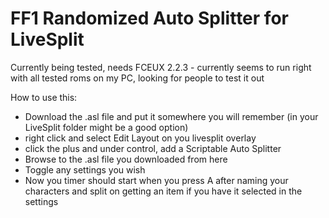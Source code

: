 # FF1 Randomized Auto Splitter for LiveSplit
Currently being tested, needs FCEUX 2.2.3 - currently seems to run right with all tested roms on my PC, looking for people to test it out

How to use this:
* Download the .asl file and put it somewhere you will remember (in your LiveSplit folder might be a good option)
* right click and select Edit Layout on you livesplit overlay
* click the plus and under control, add a Scriptable Auto Splitter
* Browse to the .asl file you downloaded from here
* Toggle any settings you wish
* Now you timer should start when you press A after naming your characters and split on getting an item if you have it selected in the settings
